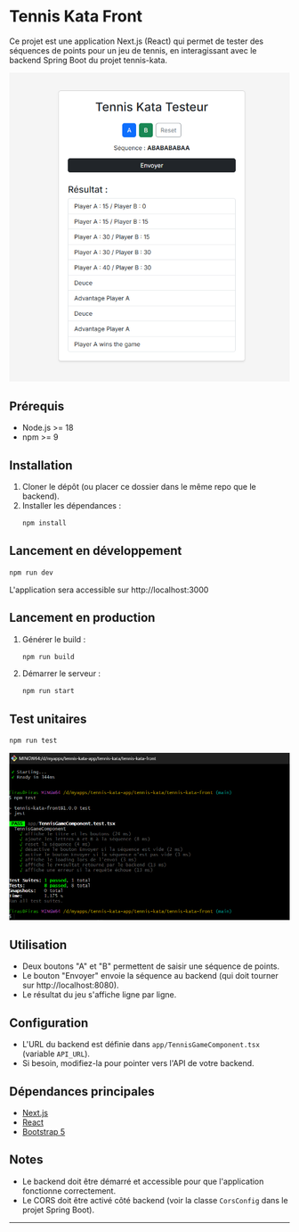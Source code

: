 # Tennis Kata Front

Ce projet est une application Next.js (React) qui permet de tester des séquences de points pour un jeu de tennis, en interagissant avec le backend Spring Boot du projet tennis-kata.

![Screenshot](app/assets/homeview.png)

## Prérequis
- Node.js >= 18
- npm >= 9

## Installation

1. Cloner le dépôt (ou placer ce dossier dans le même repo que le backend).
2. Installer les dépendances :
   ```bash
   npm install
   ```

## Lancement en développement

```bash
npm run dev
```

L'application sera accessible sur http://localhost:3000

## Lancement en production

1. Générer le build :
   ```bash
   npm run build
   ```
2. Démarrer le serveur :
   ```bash
   npm run start
   ```

## Test unitaires
```bash
npm run test
```
![Screenshot](app/assets/tests.png)
## Utilisation

- Deux boutons "A" et "B" permettent de saisir une séquence de points.
- Le bouton "Envoyer" envoie la séquence au backend (qui doit tourner sur http://localhost:8080).
- Le résultat du jeu s'affiche ligne par ligne.

## Configuration

- L'URL du backend est définie dans `app/TennisGameComponent.tsx` (variable `API_URL`).
- Si besoin, modifiez-la pour pointer vers l'API de votre backend.

## Dépendances principales
- [Next.js](https://nextjs.org/)
- [React](https://react.dev/)
- [Bootstrap 5](https://getbootstrap.com/)

## Notes
- Le backend doit être démarré et accessible pour que l'application fonctionne correctement.
- Le CORS doit être activé côté backend (voir la classe `CorsConfig` dans le projet Spring Boot).

---
